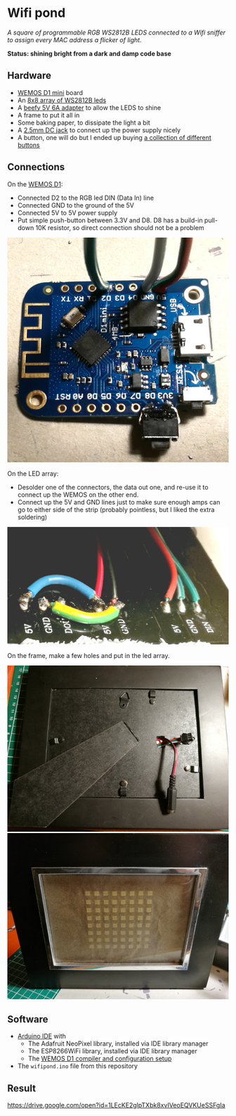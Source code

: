 Wifi pond
=========

_A square of programmable RGB WS2812B LEDS connected to a
Wifi sniffer to assign every MAC address a flicker of light._

__Status: shining bright from a dark and damp code base__

Hardware
--------

- [WEMOS D1 mini](https://www.aliexpress.com/item/D1-mini-Mini-NodeMcu-4M-bytes-Lua-WIFI-Internet-of-Things-development-board-based-ESP8266/32529101036.html) board
- An [8x8 array of WS2812B leds ](https://www.aliexpress.com/item/8x32-Pixel-256-Pixels-WS2812B-Digital-Flexible-LED-Panel-Individually-Addressable-Full-Dream-Color-DC5V/32776887881.html)
- A [beefy 5V 6A adapter](https://www.aliexpress.com/item/EU-US-UK-AU-Power-Supply-Adapter-Transformer-AC-110-240V-to-DC-5V-12V-24V/32776767537.html) to allow the LEDS to shine
- A frame to put it all in
- Some baking paper, to dissipate the light a bit
- A [2.5mm DC jack](https://www.aliexpress.com/item/20pcs-Connector-DC-Power-5-5mm-x-2-5mm-female-jack-socket-RF-COAXIAL-CCTV/32727861732.html) to connect up the power supply nicely
- A button, one will do but I ended up buying [a collection of different buttons](https://www.aliexpress.com/item/Free-shipping-10-Kinds-of-Tactile-Switches-Push-Button-SMD-Tact-Switch-Switch-100Pcs-lot/32728800916.html)

Connections
-----------

On the [WEMOS D1](https://wiki.wemos.cc/products:d1:d1_mini):
- Connected D2 to the RGB led DIN (Data In) line
- Connected GND to the ground of the 5V
- Connected 5V to 5V power supply
- Put simple push-button between 3.3V and D8. D8 has a build-in pull-down 10K resistor, so direct connection should not be a problem

![wemos](images/wemos_d1_mini.jpg "Wemos D1 mini")

On the LED array:
- Desolder one of the connectors, the data out one, and re-use it to connect up the WEMOS on the other end.
- Connect up the 5V and GND lines just to make sure enough amps can go to either side of the strip (probably pointless, but I liked the extra soldering)

![back of led array](images/back_of_led_array.jpg "Back of led array")

On the frame, make a few holes and put in the led array.

![frame front](images/back_of_frame.jpg "Back of frame")
![frame back](images/front_of_frame.jpg "Front of frame")


Software
--------
- [Arduino IDE](https://www.arduino.cc/en/Main/Software) with
    - The Adafruit NeoPixel library, installed via IDE library manager
    - The ESP8266WiFi library, installed via IDE library manager
    - The [WEMOS D1 compiler and configuration setup](https://wiki.wemos.cc/tutorials:get_started:get_started_in_arduino)
- The `wifipond.ino` file from this repository

Result
------

https://drive.google.com/open?id=1LEcKE2glpTXbk8xvIVeoEQVKUeSSFgIa